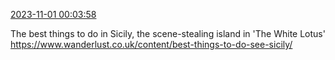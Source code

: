 [2023-11-01 00:03:58](https://mstdn.social/@hill_wanderer/111332362745797797)

The best things to do in Sicily, the scene-stealing island in &#39;The White Lotus&#39; <a href="https://www.wanderlust.co.uk/content/best-things-to-do-see-sicily/" target="_blank" rel="nofollow noopener noreferrer" translate="no">https://www.wanderlust.co.uk/content/best-things-to-do-see-sicily/</a>